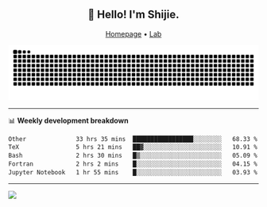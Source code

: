 <h2 align="center">👋 Hello! I'm Shijie.</h2>
<p align="center">
  <a href="https://xu-shi-jie.github.io"> Homepage</a> •
  <a href="https://onodalab.ees.hokudai.ac.jp"> Lab </a>
</p>

![Snake animation](https://github.com/xu-shi-jie/xu-shi-jie/blob/output/github-snake.svg)


-------

📊 **Weekly development breakdown**
<!--START_SECTION:waka-->

```txt
Other              33 hrs 35 mins  █████████████████░░░░░░░░   68.33 %
TeX                5 hrs 21 mins   ██▓░░░░░░░░░░░░░░░░░░░░░░   10.91 %
Bash               2 hrs 30 mins   █▒░░░░░░░░░░░░░░░░░░░░░░░   05.09 %
Fortran            2 hrs 2 mins    █░░░░░░░░░░░░░░░░░░░░░░░░   04.15 %
Jupyter Notebook   1 hr 55 mins    █░░░░░░░░░░░░░░░░░░░░░░░░   03.93 %
```

<!--END_SECTION:waka-->

-------
![](https://komarev.com/ghpvc/?username=xu-shi-jie&style=flat-square&color=blue) 
